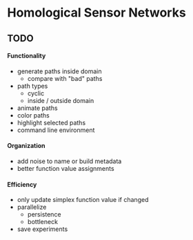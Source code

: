 # Homological Sensor Networks

## TODO

#### Functionality
* generate paths inside domain
    * compare with "bad" paths
* path types
    * cyclic
    * inside / outside domain
* animate paths
* color paths
* highlight selected paths
* command line environment

#### Organization
* add noise to name or build metadata
* better function value assignments

#### Efficiency
* only update simplex function value if changed
* parallelize
    * persistence
    * bottleneck
* save experiments
